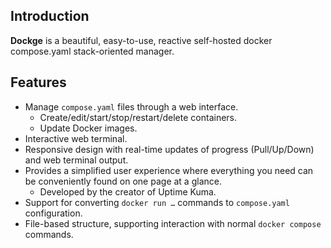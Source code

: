 ## Introduction

**Dockge** is a beautiful, easy-to-use, reactive self-hosted docker compose.yaml stack-oriented manager.

## Features

- Manage ```compose.yaml``` files through a web interface.
  - Create/edit/start/stop/restart/delete containers.
  - Update Docker images.
- Interactive web terminal.
- Responsive design with real-time updates of progress (Pull/Up/Down) and web terminal output.
- Provides a simplified user experience where everything you need can be conveniently found on one page at a glance.
  - Developed by the creator of Uptime Kuma.
- Support for converting ```docker run …``` commands to ```compose.yaml``` configuration.
- File-based structure, supporting interaction with normal ```docker compose``` commands.

